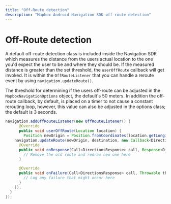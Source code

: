```yaml
---
title: "Off-Route detection"
description: "Mapbox Android Navigation SDK off-route detection"
---
```


# Off-Route detection

A default off-route detection class is included inside the Navigation SDK which measures the distance from the users actual location to the one you'd expect the user to be and where they should be. If the measured distance is greater than the set threshold, the `userOffRoute` callback will get invoked. It is within the `OffRouteListener` that you can handle a reroute event by using `navigation.updateRoute()`.

The threshold for determining if the users off-route can be adjusted in the `MapboxNavigationOptions` object, the default's 50 meters. In addition the off-route callback, by default, is placed on a timer to not cause a constant rerouting loop, however, this value can also be adjusted in the options class; the default is 3 seconds.

```java
navigation.addOffRouteListener(new OffRouteListener() {
      @Override
      public void userOffRoute(Location location) {
        Position newOrigin = Position.fromCoordinates(location.getLongitude(), location.getLatitude());
    navigation.updateRoute(newOrigin, destination, new Callback<DirectionsResponse>() {
      @Override
      public void onResponse(Call<DirectionsResponse> call, Response<DirectionsResponse> response) {
        // Remove the old route and redraw new one here
      }

      @Override
      public void onFailure(Call<DirectionsResponse> call, Throwable throwable) {
        // Log any failure that might occur here
      }
    });
  }
});
```
